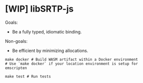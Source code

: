 # [WIP] libSRTP-js

Goals:
- Be a fully typed, idiomatic binding.

Non-goals:
- Be efficient by minimizing allocations.

```
make docker # Build WASM artifact within a Docker environment
# Use `make docker` if your location environment is setup for emscripten

make test # Run tests
```
